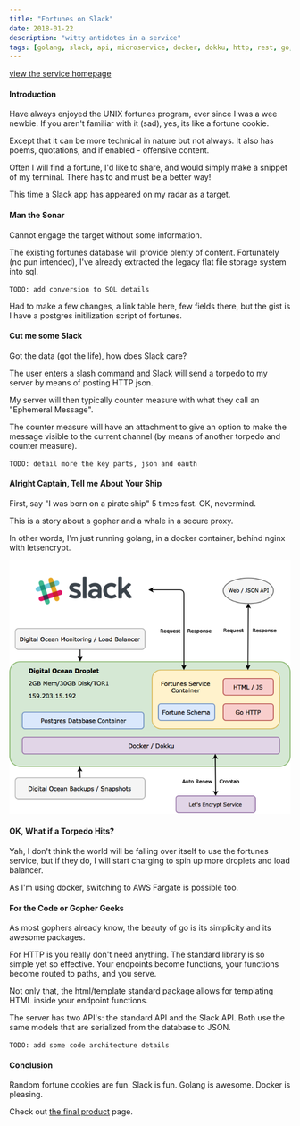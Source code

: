 ```yaml
---
title: "Fortunes on Slack"
date: 2018-01-22
description: "witty antidotes in a service"
tags: [golang, slack, api, microservice, docker, dokku, http, rest, go, fortunes, micrantha, amazon, aws, ecs, postgres, git, css]
---
```


[view the service homepage](https://fortunes.micrantha.com)

#### Introduction

Have always enjoyed the UNIX fortunes program, ever since I was a wee newbie.  If you aren't familiar with it (sad), yes, its like a fortune cookie.  

Except that it can be more technical in nature but not always.  It also has poems, quotations, and if enabled - offensive content.  

Often I will find a fortune, I'd like to share, and would simply make a snippet of my terminal.  There has to and must be a better way!

This time a Slack app has appeared on my radar as a target.

#### Man the Sonar

Cannot engage the target without some information.  

The existing fortunes database will provide plenty of content.  Fortunately (no pun intended), I've already extracted the legacy flat file storage system into sql. 

`TODO: add conversion to SQL details`

Had to make a few changes, a link table here, few fields there, but the gist is I have a postgres initilization script of fortunes.

#### Cut me some Slack

Got the data (got the life), how does Slack care?

The user enters a slash command and Slack will send a torpedo to my server by means of posting HTTP json. 

My server will then typically counter measure with what they call an "Ephemeral Message".  

The counter measure will have an attachment to give an option to make the message visible to the current channel (by means of another torpedo and counter measure).

`TODO: detail more the key parts, json and oauth`

#### Alright Captain, Tell me About Your Ship

First, say "I was born on a pirate ship" 5 times fast. OK, nevermind.

This is a story about a gopher and a whale in a secure proxy.

In other words, I'm just running golang, in a docker container, behind nginx with letsencrypt.

![fortunes architecture](/image/blog/architecture.png)

#### OK, What if a Torpedo Hits?

Yah, I don't think the world will be falling over itself to use the fortunes service, but if they do, I will start charging to spin up more droplets and load balancer.

As I'm using docker, switching to AWS Fargate is possible too.

#### For the Code or Gopher Geeks

As most gophers already know, the beauty of go is its simplicity and its awesome packages.

For HTTP is you really don't need anything.  The standard library is so simple yet so effective.  Your endpoints become functions, your functions become routed to paths, and you serve.

Not only that, the html/template standard package allows for templating HTML inside your endpoint functions.

The server has two API's:  the standard API and the Slack API. Both use the same models that are serialized from the database to JSON.

`TODO: add some code architecture details`


#### Conclusion

Random fortune cookies are fun.  Slack is fun.  Golang is awesome.  Docker is pleasing.

Check out [the final product](https://fortunes.micrantha.com) page.
